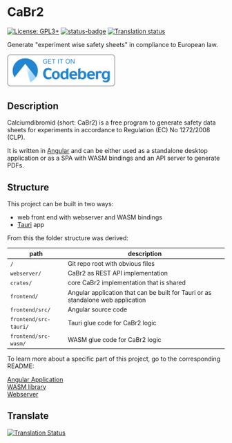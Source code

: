 # CaBr2

[![License: GPL3+](https://img.shields.io/badge/License-GPL3+-blue.svg?style=flat-square)](https://www.gnu.org/licenses/gpl-3.0.en.html)
[![status-badge](https://ci.codeberg.org/api/badges/Calciumdibromid/CaBr2/status.svg)](https://ci.codeberg.org/Calciumdibromid/CaBr2)
[![Translation status](https://translate.codeberg.org/widgets/cabr2/-/svg-badge.svg)](https://translate.codeberg.org/engage/cabr2/)

Generate "experiment wise safety sheets" in compliance to European law.

<a href="https://codeberg.org/Calciumdibromid/CaBr2"> <img src="assets/get-it-on-blue-on-white.svg" alt="Get It On Codeberg" width="250"/> <a/>

## Description

Calciumdibromid (short: CaBr2) is a free program to generate safety data sheets for experiments in accordance to
Regulation (EC) No 1272/2008 (CLP).

It is written in [Angular](https://angular.io/) and can be either used as a standalone
desktop application or as a SPA with WASM bindings and an API server to
generate PDFs.

## Structure

This project can be built in two ways:

- web front end with webserver and WASM bindings
- [Tauri](https://tauri.studio/) app

From this the folder structure was derived:

| path                  | description                                                                      |
|-----------------------|----------------------------------------------------------------------------------|
| `/`                   | Git repo root with obvious files                                                 |
| `webserver/`          | CaBr2 as REST API implementation                                                 |
| `crates/`             | core CaBr2 implementation that is shared                                         |
| `frontend/`           | Angular application that can be built for Tauri or as standalone web application |
| `frontend/src/`       | Angular source code                                                              |
| `frontend/src-tauri/` | Tauri glue code for CaBr2 logic                                                  |
| `frontend/src-wasm/`  | WASM glue code for CaBr2 logic                                                   |

To learn more about a specific part of this project, go to the corresponding README:

[Angular Application](frontend)  
[WASM library](frontend/src-wasm)  
[Webserver](webserver)  

## Translate

[![Translation Status](https://translate.codeberg.org/widgets/cabr2/-/open-graph.png)](https://translate.codeberg.org/engage/cabr2/)
